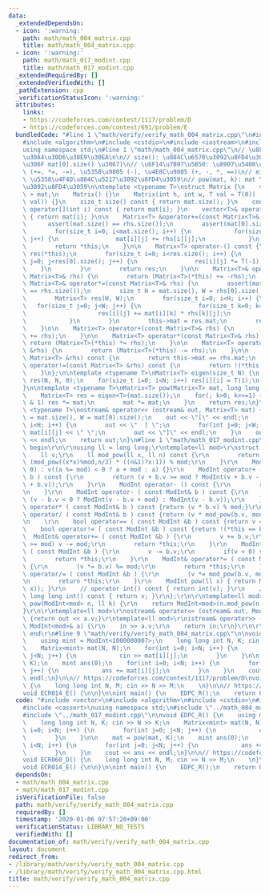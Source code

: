 ```yaml
---
data:
  _extendedDependsOn:
  - icon: ':warning:'
    path: math/math_004_matrix.cpp
    title: math/math_004_matrix.cpp
  - icon: ':warning:'
    path: math/math_017_modint.cpp
    title: math/math_017_modint.cpp
  _extendedRequiredBy: []
  _extendedVerifiedWith: []
  _pathExtension: cpp
  _verificationStatusIcon: ':warning:'
  attributes:
    links:
    - https://codeforces.com/contest/1117/problem/D
    - https://codeforces.com/contest/691/problem/E
  bundledCode: "#line 1 \"math/verify/verify_math_004_matrix.cpp\"\n#include <vector>\n\
    #include <algorithm>\n#include <cstdio>\n#include <iostream>\n#include <cassert>\n\
    using namespace std;\n#line 1 \"math/math_004_matrix.cpp\"\n// \u884C\u5217\u30E9\
    \u30A4\u30D6\u30E9\u30EA\n\n// size(): \u884C\u6570\u3092\u8FD4\u3059 (\u5217\u6570\
    \u306F mat[0].size() \u3067)\n// \u6F14\u7B97\u5B50: \u8907\u5408\u4EE3\u5165\
    \ (+=, *=, -=), \u5358\u9805 (-), \u4E8C\u9805 (+, -, *, ==)\n// eigen(N): N*N\
    \ \u5358\u4F4D\u884C\u5217\u3092\u8FD4\u3059\n// pow(mat, k): mat \u306E k \u4E57\
    \u3092\u8FD4\u3059\n\ntemplate <typename T>\nstruct Matrix {\n    vector< vector<T>\
    \ > mat;\n    Matrix() {}\n    Matrix(int h, int w, T val = T(0)) : mat(h, vector<T>(w,\
    \ val)) {}\n    size_t size() const { return mat.size(); }\n    const vector<T>&\
    \ operator[](int i) const { return mat[i]; }\n    vector<T>& operator[](int i)\
    \ { return mat[i]; }\n\n    Matrix<T> &operator+=(const Matrix<T>& rhs) {\n  \
    \      assert(mat.size() == rhs.size());\n        assert(mat[0].size() == rhs[0].size());\n\
    \        for(size_t i=0; i<mat.size(); i++) {\n            for(size_t j=0; j<mat[0].size();\
    \ j++) {\n                mat[i][j] += rhs[i][j];\n            }\n        }\n\
    \        return *this;\n    }\n\n    Matrix<T> operator-() const {\n        Matrix<T>\
    \ res(*this);\n        for(size_t i=0; i<res.size(); i++) {\n            for(size_t\
    \ j=0; j<res[0].size(); j++) {\n                res[i][j] *= T(-1);\n        \
    \    }\n        }\n        return res;\n    }\n\n    Matrix<T>& operator-=(const\
    \ Matrix<T>& rhs) {\n        return (Matrix<T>(*this) += -rhs);\n    }\n\n   \
    \ Matrix<T>& operator*=(const Matrix<T>& rhs) {\n        assert(mat[0].size()\
    \ == rhs.size());\n        size_t H = mat.size(), W = rhs[0].size(), C = rhs.size();\n\
    \        Matrix<T> res(H, W);\n        for(size_t i=0; i<H; i++) {\n         \
    \   for(size_t j=0; j<W; j++) {\n                for(size_t k=0; k<C; k++) {\n\
    \                    res[i][j] += mat[i][k] * rhs[k][j];\n                }\n\
    \            }\n        }\n        this->mat = res.mat;\n        return *this;\n\
    \    }\n\n    Matrix<T> operator+(const Matrix<T>& rhs) {\n        return (Matrix<T>(*this)\
    \ += rhs);\n    }\n\n    Matrix<T> operator*(const Matrix<T>& rhs) {\n       \
    \ return (Matrix<T>(*this) *= rhs);\n    }\n\n    Matrix<T> operator-(const Matrix<T>\
    \ &rhs) {\n        return (Matrix<T>(*this) -= rhs);\n    }\n\n    bool operator==(const\
    \ Matrix<T> &rhs) const {\n        return this->mat == rhs.mat;\n    }\n    bool\
    \ operator!=(const Matrix<T> &rhs) const {\n        return !(*this == rhs);\n\
    \    }\n};\n\ntemplate <typename T>\nMatrix<T> eigen(size_t N) {\n    Matrix<T>\
    \ res(N, N, 0);\n    for(size_t i=0; i<N; i++) res[i][i] = T(1);\n    return res;\n\
    }\n\ntemplate <typename T>\nMatrix<T> pow(Matrix<T> mat, long long int k) {\n\
    \    Matrix<T> res = eigen<T>(mat.size());\n    for(; k>0; k>>=1) {\n        if(k\
    \ & 1) res *= mat;\n        mat *= mat;\n    }\n    return res;\n}\n\ntemplate\
    \ <typename T>\nostream& operator<< (ostream& out, Matrix<T> mat) {\n    int H\
    \ = mat.size(), W = mat[0].size();\n    out << \"[\" << endl;\n    for(int i=0;\
    \ i<H; i++) {\n        out << \"  [ \";\n        for(int j=0; j<W; j++) out <<\
    \ mat[i][j] << \" \";\n        out << \"]\" << endl;\n    }\n    out << \"]\"\
    \ << endl;\n    return out;\n}\n#line 1 \"math/math_017_modint.cpp\"\n// ModInt\
    \ begin\r\n\r\nusing ll = long long;\r\ntemplate<ll mod>\r\nstruct ModInt {\r\n\
    \    ll v;\r\n    ll mod_pow(ll x, ll n) const {\r\n        return (!n) ? 1 :\
    \ (mod_pow((x*x)%mod,n/2) * ((n&1)?x:1)) % mod;\r\n    }\r\n    ModInt(ll a =\
    \ 0) : v((a %= mod) < 0 ? a + mod : a) {}\r\n    ModInt operator+ ( const ModInt&\
    \ b ) const {\r\n        return (v + b.v >= mod ? ModInt(v + b.v - mod) : ModInt(v\
    \ + b.v));\r\n    }\r\n    ModInt operator- () const {\r\n        return ModInt(-v);\r\
    \n    }\r\n    ModInt operator- ( const ModInt& b ) const {\r\n        return\
    \ (v - b.v < 0 ? ModInt(v - b.v + mod) : ModInt(v - b.v));\r\n    }\r\n    ModInt\
    \ operator* ( const ModInt& b ) const {return (v * b.v) % mod;}\r\n    ModInt\
    \ operator/ ( const ModInt& b ) const {return (v * mod_pow(b.v, mod-2)) % mod;}\r\
    \n    \r\n    bool operator== ( const ModInt &b ) const {return v == b.v;}\r\n\
    \    bool operator!= ( const ModInt &b ) const {return !(*this == b); }\r\n  \
    \  ModInt& operator+= ( const ModInt &b ) {\r\n        v += b.v;\r\n        if(v\
    \ >= mod) v -= mod;\r\n        return *this;\r\n    }\r\n    ModInt& operator-=\
    \ ( const ModInt &b ) {\r\n        v -= b.v;\r\n        if(v < 0) v += mod;\r\n\
    \        return *this;\r\n    }\r\n    ModInt& operator*= ( const ModInt &b )\
    \ {\r\n        (v *= b.v) %= mod;\r\n        return *this;\r\n    }\r\n    ModInt&\
    \ operator/= ( const ModInt &b ) {\r\n        (v *= mod_pow(b.v, mod-2)) %= mod;\r\
    \n        return *this;\r\n    }\r\n    ModInt pow(ll x) { return ModInt(mod_pow(v,\
    \ x)); }\r\n    // operator int() const { return int(v); }\r\n    // operator\
    \ long long int() const { return v; }\r\n};\r\n\r\ntemplate<ll mod>\r\nModInt<mod>\
    \ pow(ModInt<mod> n, ll k) {\r\n    return ModInt<mod>(n.mod_pow(n.v, k));\r\n\
    }\r\n\r\ntemplate<ll mod>\r\nostream& operator<< (ostream& out, ModInt<mod> a)\
    \ {return out << a.v;}\r\ntemplate<ll mod>\r\nistream& operator>> (istream& in,\
    \ ModInt<mod>& a) {\r\n    in >> a.v;\r\n    return in;\r\n}\r\n\r\n// ModInt\
    \ end\r\n#line 9 \"math/verify/verify_math_004_matrix.cpp\"\n\nvoid EDPC_R() {\n\
    \    using mint = ModInt<1000000007>;\n    long long int N, K; cin >> N >> K;\n\
    \    Matrix<mint> mat(N, N);\n    for(int i=0; i<N; i++) {\n        for(int j=0;\
    \ j<N; j++) {\n            cin >> mat[i][j];\n        }\n    }\n\n    mat = pow(mat,\
    \ K);\n    mint ans(0);\n    for(int i=0; i<N; i++) {\n        for(int j=0; j<N;\
    \ j++) {\n            ans += mat[i][j];\n        }\n    }\n    cout << ans <<\
    \ endl;\n}\n\n// https://codeforces.com/contest/1117/problem/D\nvoid ECR060_D()\
    \ {\n    long long int N, M; cin >> N >> M;\n    \n}\n\n// https://codeforces.com/contest/691/problem/E\n\
    void ECR014_E() {\n\n}\n\nint main() {\n    EDPC_R();\n    return 0;\n}\n"
  code: "#include <vector>\n#include <algorithm>\n#include <cstdio>\n#include <iostream>\n\
    #include <cassert>\nusing namespace std;\n#include \"../math_004_matrix.cpp\"\n\
    #include \"../math_017_modint.cpp\"\n\nvoid EDPC_R() {\n    using mint = ModInt<1000000007>;\n\
    \    long long int N, K; cin >> N >> K;\n    Matrix<mint> mat(N, N);\n    for(int\
    \ i=0; i<N; i++) {\n        for(int j=0; j<N; j++) {\n            cin >> mat[i][j];\n\
    \        }\n    }\n\n    mat = pow(mat, K);\n    mint ans(0);\n    for(int i=0;\
    \ i<N; i++) {\n        for(int j=0; j<N; j++) {\n            ans += mat[i][j];\n\
    \        }\n    }\n    cout << ans << endl;\n}\n\n// https://codeforces.com/contest/1117/problem/D\n\
    void ECR060_D() {\n    long long int N, M; cin >> N >> M;\n    \n}\n\n// https://codeforces.com/contest/691/problem/E\n\
    void ECR014_E() {\n\n}\n\nint main() {\n    EDPC_R();\n    return 0;\n}\n"
  dependsOn:
  - math/math_004_matrix.cpp
  - math/math_017_modint.cpp
  isVerificationFile: false
  path: math/verify/verify_math_004_matrix.cpp
  requiredBy: []
  timestamp: '2020-01-06 07:57:20+09:00'
  verificationStatus: LIBRARY_NO_TESTS
  verifiedWith: []
documentation_of: math/verify/verify_math_004_matrix.cpp
layout: document
redirect_from:
- /library/math/verify/verify_math_004_matrix.cpp
- /library/math/verify/verify_math_004_matrix.cpp.html
title: math/verify/verify_math_004_matrix.cpp
---
```

